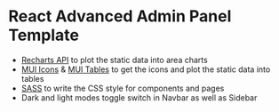 # React Advanced Admin Panel Template

- [Recharts API](https://recharts.org/en-US/api) to plot the static data into area charts
- [MUI Icons](https://mui.com/material-ui/material-icons/) & [MUI Tables](https://mui.com/material-ui/react-table/) to get the icons and plot the static data into tables
- [SASS](https://sass-lang.com/guide) to write the CSS style for components and pages
- Dark and light modes toggle switch in Navbar as well as Sidebar
